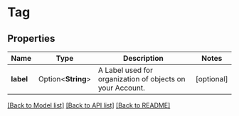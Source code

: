 # Tag

## Properties

Name | Type | Description | Notes
------------ | ------------- | ------------- | -------------
**label** | Option<**String**> | A Label used for organization of objects on your Account.  | [optional]

[[Back to Model list]](../README.md#documentation-for-models) [[Back to API list]](../README.md#documentation-for-api-endpoints) [[Back to README]](../README.md)


